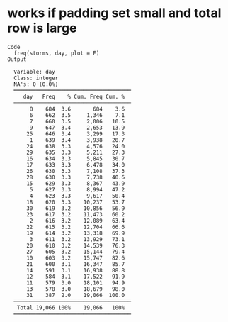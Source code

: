 # works if padding set small and total row is large

    Code
      freq(storms, day, plot = F)
    Output
      
      Variable: day
      Class: integer
      NA's: 0 (0.0%)
      ═════════════════════════════════════
         day   Freq    % Cum. Freq Cum. %
      ─────────────────────────────────────
           8    684  3.6       684    3.6
           6    662  3.5     1,346    7.1
           7    660  3.5     2,006   10.5
           9    647  3.4     2,653   13.9
          25    646  3.4     3,299   17.3
           1    639  3.4     3,938   20.7
          24    638  3.3     4,576   24.0
          29    635  3.3     5,211   27.3
          16    634  3.3     5,845   30.7
          17    633  3.3     6,478   34.0
          26    630  3.3     7,108   37.3
          28    630  3.3     7,738   40.6
          15    629  3.3     8,367   43.9
           5    627  3.3     8,994   47.2
           4    623  3.3     9,617   50.4
          18    620  3.3    10,237   53.7
          30    619  3.2    10,856   56.9
          23    617  3.2    11,473   60.2
           2    616  3.2    12,089   63.4
          22    615  3.2    12,704   66.6
          19    614  3.2    13,318   69.9
           3    611  3.2    13,929   73.1
          20    610  3.2    14,539   76.3
          27    605  3.2    15,144   79.4
          10    603  3.2    15,747   82.6
          21    600  3.1    16,347   85.7
          14    591  3.1    16,938   88.8
          12    584  3.1    17,522   91.9
          11    579  3.0    18,101   94.9
          13    578  3.0    18,679   98.0
          31    387  2.0    19,066  100.0
      ─────────────────────────────────────
       Total 19,066 100%    19,066   100%
      ═════════════════════════════════════

